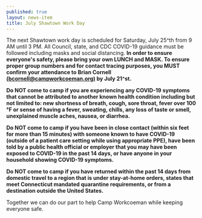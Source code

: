 ```yaml
---
published: true
layout: news-item
title: July Shawtown Work Day
---
```


The next Shawtown work day is scheduled for Saturday, July 25^th from 9 AM until 3 PM. All Council, state, and CDC COVID-19 guidance must be followed including masks and social distancing. **In order to ensure everyone's safety, please bring your own LUNCH and MASK. To ensure proper group numbers and for contact tracing purposes, you MUST confirm your attendance to Brian Cornell [(bcornell@campworkcoeman.org)](mailto:bcornell@campworkcoeman.org) by July 21^st.**

**Do NOT come to camp if you are experiencing any COVID-19 symptoms that cannot be attributed to another known health condition including but not limited to: new shortness of breath, cough, sore throat, fever over 100 &deg;F or sense of having a fever, sweating, chills, any loss of taste or smell, unexplained muscle aches, nausea, or diarrhea.**

**Do NOT come to camp if you have been in close contact (within six feet for more than 15 minutes) with someone known to have COVID-19 (outside of a patient care setting while using appropriate PPE), have been told by a public health official or employer that you may have been exposed to COVID-19 in the past 14 days, or have anyone in your household showing COVID-19 symptoms.**

**Do NOT come to camp if you have returned within the past 14 days from domestic travel to a region that is under stay-at-home orders, states that meet Connecticut mandated quarantine requirements, or from a destination outside the United States.**

Together we can do our part to help Camp Workcoeman while keeping everyone safe.
